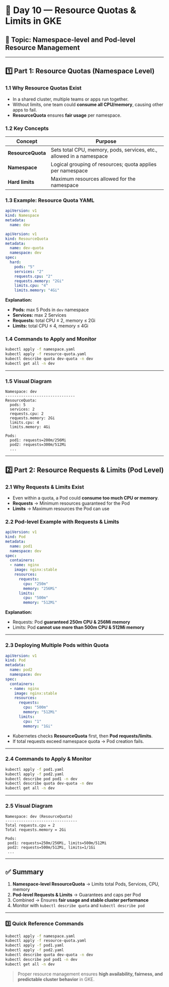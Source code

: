 # 📏 Day 10 — Resource Quotas & Limits in GKE

## 🧠 Topic: Namespace-level and Pod-level Resource Management

---

## 1️⃣ Part 1: Resource Quotas (Namespace Level)

### 1.1 Why Resource Quotas Exist

- In a shared cluster, multiple teams or apps run together.  
- Without limits, one team could **consume all CPU/memory**, causing other apps to fail.  
- **ResourceQuota** ensures **fair usage** per namespace.

### 1.2 Key Concepts

| Concept         | Purpose |
|-----------------|---------|
| **ResourceQuota** | Sets total CPU, memory, pods, services, etc., allowed in a namespace |
| **Namespace**     | Logical grouping of resources; quota applies per namespace |
| **Hard limits**   | Maximum resources allowed for the namespace |

### 1.3 Example: Resource Quota YAML

```yaml
apiVersion: v1
kind: Namespace
metadata:
  name: dev
```

```yaml
apiVersion: v1
kind: ResourceQuota
metadata:
  name: dev-quota
  namespace: dev
spec:
  hard:
    pods: "5"
    services: "2"
    requests.cpu: "2"
    requests.memory: "2Gi"
    limits.cpu: "4"
    limits.memory: "4Gi"
```

**Explanation:**

- **Pods:** max 5 Pods in `dev` namespace  
- **Services:** max 2 Services  
- **Requests:** total CPU ≤ 2, memory ≤ 2Gi  
- **Limits:** total CPU ≤ 4, memory ≤ 4Gi  

### 1.4 Commands to Apply and Monitor

```bash
kubectl apply -f namespace.yaml
kubectl apply -f resource-quota.yaml
kubectl describe quota dev-quota -n dev
kubectl get all -n dev
```

---

### 1.5 Visual Diagram

```
Namespace: dev
-------------------------------
ResourceQuota:
  pods: 5
  services: 2
  requests.cpu: 2
  requests.memory: 2Gi
  limits.cpu: 4
  limits.memory: 4Gi

Pods:
  pod1: requests=200m/256Mi
  pod2: requests=300m/512Mi
  ...
```

---

## 2️⃣ Part 2: Resource Requests & Limits (Pod Level)

### 2.1 Why Requests & Limits Exist

- Even within a quota, a Pod could **consume too much CPU or memory**.  
- **Requests** → Minimum resources guaranteed for the Pod  
- **Limits** → Maximum resources the Pod can use  

### 2.2 Pod-level Example with Requests & Limits

```yaml
apiVersion: v1
kind: Pod
metadata:
  name: pod1
  namespace: dev
spec:
  containers:
  - name: nginx
    image: nginx:stable
    resources:
      requests:
        cpu: "250m"
        memory: "256Mi"
      limits:
        cpu: "500m"
        memory: "512Mi"
```

**Explanation:**

- Requests: Pod **guaranteed 250m CPU & 256Mi memory**  
- Limits: Pod **cannot use more than 500m CPU & 512Mi memory**  

---

### 2.3 Deploying Multiple Pods within Quota

```yaml
apiVersion: v1
kind: Pod
metadata:
  name: pod2
  namespace: dev
spec:
  containers:
  - name: nginx
    image: nginx:stable
    resources:
      requests:
        cpu: "500m"
        memory: "512Mi"
      limits:
        cpu: "1"
        memory: "1Gi"
```

- Kubernetes checks **ResourceQuota** first, then **Pod requests/limits**.  
- If total requests exceed namespace quota → Pod creation fails.  

---

### 2.4 Commands to Apply & Monitor

```bash
kubectl apply -f pod1.yaml
kubectl apply -f pod2.yaml
kubectl describe pod pod1 -n dev
kubectl describe quota dev-quota -n dev
kubectl get all -n dev
```

---

### 2.5 Visual Diagram

```
Namespace: dev (ResourceQuota)
--------------------------------
Total requests.cpu = 2
Total requests.memory = 2Gi

Pods:
 pod1: requests=250m/256Mi, limits=500m/512Mi
 pod2: requests=500m/512Mi, limits=1/1Gi
 ...
```

---

## ✅ Summary

1. **Namespace-level ResourceQuota** → Limits total Pods, Services, CPU, memory  
2. **Pod-level Requests & Limits** → Guarantees and caps per Pod  
3. Combined → Ensures **fair usage and stable cluster performance**  
4. Monitor with `kubectl describe quota` and `kubectl describe pod`  

---

### 3️⃣ Quick Reference Commands

```bash
kubectl apply -f namespace.yaml
kubectl apply -f resource-quota.yaml
kubectl apply -f pod1.yaml
kubectl apply -f pod2.yaml
kubectl describe quota dev-quota -n dev
kubectl describe pod pod1 -n dev
kubectl get all -n dev
```

> Proper resource management ensures **high availability, fairness, and predictable cluster behavior** in GKE.
